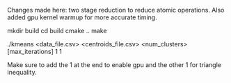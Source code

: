 Changes made here: two stage reduction to reduce atomic operations. Also added gpu kernel warmup for more accurate timing. 


mkdir build
cd build
cmake ..
make


./kmeans <data_file.csv> <centroids_file.csv> <num_clusters> [max_iterations] 1 1


Make sure to add the 1 at the end to enable gpu and the other 1 for triangle inequality. 

